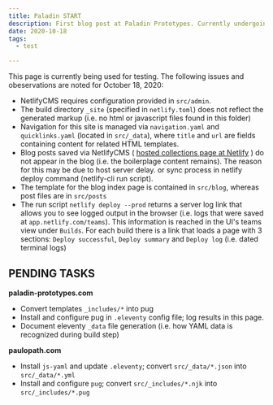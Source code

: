 ```yaml
---
title: Paladin START
description: First blog post at Paladin Prototypes. Currently undergoing testing...
date: 2020-10-18
tags:
  - test

---
```

This page is currently being used for testing. The following issues and obeservations are noted for October 18, 2020:

- NetlifyCMS requires configuration provided in `src/admin`. 
- The build directory `_site` (specified in `netlify.toml`) does not reflect the generated markup (i.e. no html or javascript files found in this folder) 
- Navigation for this site is managed via `navigation.yaml` and `quicklinks.yaml` (located in `src/_data`), where `title` and `url` are fields containing content for related HTML templates.
- Blog posts saved via NetlifyCMS ( [hosted collections page at Netlify](/admin/#/collections/blog) ) do not appear in the blog (i.e. the boilerplage content remains). The reason for this may be due to host server delay. or sync process in netlify deploy command (netlify-cli run script).
- The template for the blog index page is contained in `src/blog`, whereas post files are in `src/posts`
- The run script `netlify deploy --prod` returns a server log link that allows you to see logged output in the browser (i.e. logs that were saved at `app.netlify.com/teams`). This information is reached in the UI's teams view under `Builds`. For each build there is a link that loads a page with 3 sections: `Deploy successful`, `Deploy summary` and `Deploy log` (i.e. dated terminal logs)


## PENDING TASKS

**paladin-prototypes.com**

- Convert templates `_includes/*` into pug
- Install and configure pug in `.eleventy` config file; log results in this page.
- Document eleventy `_data` file generation (i.e. how YAML data is recognized during build step)

**paulopath.com**

- Install `js-yaml` and update `.eleventy`; convert `src/_data/*.json` into `src/_data/*.yml`
- Install and configure `pug`; convert `src/_includes/*.njk` into `src/_includes/*.pug`
